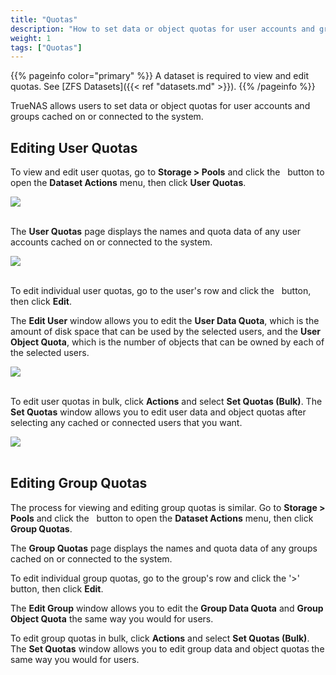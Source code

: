 ```yaml
---
title: "Quotas"
description: "How to set data or object quotas for user accounts and groups."
weight: 1
tags: ["Quotas"]
---
```


{{% pageinfo color="primary" %}}
A dataset is required to view and edit quotas.
See [ZFS Datasets]({{< ref "datasets.md" >}}).
{{% /pageinfo %}}

TrueNAS allows users to set data or object quotas for user accounts and groups cached on or connected to the system.

## Editing User Quotas

To view and edit user quotas, go to **Storage > Pools** and click the <i class="fas fa-ellipsis-v" aria-hidden="true" title="Options"></i>&nbsp; button to open the **Dataset Actions** menu, then click **User Quotas**.

<img src="/images/Quotas1DatasetMenu.png">
<br><br>

The **User Quotas** page displays the names and quota data of any user accounts cached on or connected to the system.

<img src="/images/Quotas2UserPage.png">
<br><br>

To edit individual user quotas, go to the user's row and click the <i class="fas fa-ellipsis-v" aria-hidden="true" title="Options"></i>&nbsp; button, then click **Edit**. 

The **Edit User** window allows you to edit the **User Data Quota**, which is the amount of disk space that can be used by the selected users, and the **User Object Quota**, which is the number of objects that can be owned by each of the selected users.

<img src="/images/Quotas3EditUser.png">
<br><br>

To edit user quotas in bulk, click **Actions** and select **Set Quotas (Bulk)**. The **Set Quotas** window allows you to edit user data and object quotas after selecting any cached or connected users that you want. 

<img src="/images/Quotas4UserBulk.png">
<br><br>

## Editing Group Quotas

The process for viewing and editing group quotas is similar. Go to **Storage > Pools** and click the <i class="fas fa-ellipsis-v" aria-hidden="true" title="Options"></i>&nbsp; button to open the **Dataset Actions** menu, then click **Group Quotas**.

The **Group Quotas** page displays the names and quota data of any groups cached on or connected to the system.

To edit individual group quotas, go to the group's row and click the '>' button, then click <i class="fas fa-pen" aria-hidden="true" title="Pen"></i>**Edit**.

The **Edit Group** window allows you to edit the **Group Data Quota** and **Group Object Quota** the same way you would for users.

To edit group quotas in bulk, click **Actions** and select **Set Quotas (Bulk)**. The **Set Quotas** window allows you to edit group data and object quotas the same way you would for users.	